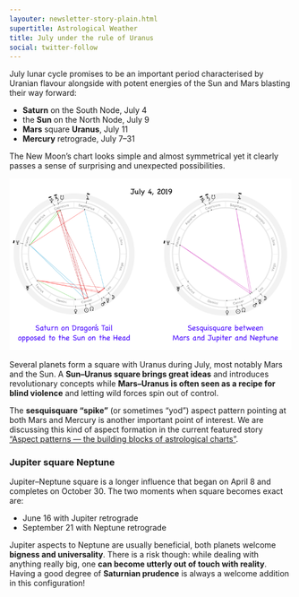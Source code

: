 ```yaml
---
layouter: newsletter-story-plain.html
supertitle: Astrological Weather
title: July under the rule of Uranus
social: twitter-follow
---
```


July lunar cycle promises to be an important period characterised by Uranian flavour alongside with potent energies of the Sun and Mars blasting their way forward:

* **Saturn** on the South Node, July 4
* the **Sun** on the North Node, July 9
* **Mars** square **Uranus**, July 11
* **Mercury** retrograde, July 7–31

The New Moon’s chart looks simple and almost symmetrical yet it clearly passes a sense of surprising and unexpected possibilities. 

<img loading="lazy" class="inline border" src="/images/newsletters/tn-chart-2019-07-04.png" alt="Astrological chart for the 4th of July 2019, New York, Saturn on the South Node">

Several planets form a square with Uranus during July, most notably Mars and the Sun. A **Sun–Uranus square brings great ideas** and introduces revolutionary concepts while **Mars–Uranus is often seen as a recipe for blind violence** and letting wild forces spin out of control. 

The **sesquisquare “spike”** (or sometimes “yod”) aspect pattern pointing at both Mars and Mercury is another important point of interest. We are discussing this kind of aspect formation in the current featured story [“Aspect patterns — the building blocks of astrological charts”](/posts/astrology/philosophy/2019/07/01/aspect-patterns-building-blocks-of-charts.html).

### Jupiter square Neptune

Jupiter–Neptune square is a longer influence that began on April 8 and completes on October 30. The two moments when square becomes exact are:

* June 16 with Jupiter retrograde
* September 21 with Neptune retrograde

Jupiter aspects to Neptune are usually beneficial, both planets welcome **bigness and universality**. There is a risk though: while dealing with anything really big, one **can become utterly out of touch with reality**. Having a good degree of **Saturnian prudence** is always a welcome addition in this configuration!
